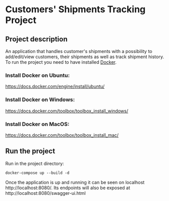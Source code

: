 # Customers' Shipments Tracking Project

## Project description

An application that handles customer's shipments with a possibility to add/edit/view customers, their shipments as well as track shipment history. 
To run the project you need to have installed [Docker](http://docker.com).

### Install Docker on Ubuntu:
https://docs.docker.com/engine/install/ubuntu/
### Install Docker on Windows:
https://docs.docker.com/toolbox/toolbox_install_windows/
### Install Docker on MacOS:
https://docs.docker.com/toolbox/toolbox_install_mac/

## Run the project

Run in the project directory:
```
docker-compose up --build -d
```
Once the application is up and running it can be seen on localhost http://localhost:8080/. Its endpoints will also be exposed at http://localhost:8080/swagger-ui.html

